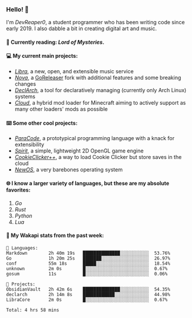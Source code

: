 ### Hello! 👋

I'm _DevReaper0_, a student programmer who has been writing code since early 2019. I also dabble a bit in creating digital art and music.

#### 📖 Currently reading: *Lord of Mysteries*.

#### 💻 My current main projects:

-   _[Libra](https://github.com/LibraMusic)_, a new, open, and extensible music service
-   _[Nova](https://github.com/LibraMusic/Nova)_, a [GoReleaser](https://github.com/goreleaser/goreleaser) fork with additional features and some breaking changes
-   _[DeclArch](https://github.com/DevReaper0/declarch)_, a tool for declaratively managing (currently only Arch Linux) systems
-   _[Cloud](https://github.com/CloudLoaderMC/CloudLoader)_, a hybrid mod loader for Minecraft aiming to actively support as many other loaders' mods as possible

#### ⌨️ Some other cool projects:

-   _[ParaCode](https://github.com/ParaCodeLang/ParaCode)_, a prototypical programming language with a knack for extensibility
-   _[Spirit](https://gitlab.com/DevReaper0/SpiritEngine)_, a simple, lightweight 2D OpenGL game engine
-   _[CookieClicker++](https://github.com/DevReaper0/CookieClickerPlusPlus)_, a way to load Cookie Clicker but store saves in the cloud
-   _[NewOS](https://github.com/DevReaper0/NewOS)_, a very barebones operating system

#### 🌐 I know a larger variety of languages, but these are my absolute favorites:

1. _Go_
2. _Rust_
3. _Python_
4. _Lua_

#### 📡 My Wakapi stats from the past week:

```text
💾 Languages:
Markdown        2h 40m 19s   ██████████████░░░░░░░░░░░  53.76%
Go              1h 20m 25s   ███████░░░░░░░░░░░░░░░░░░  26.97%
conf            55m 18s      █████░░░░░░░░░░░░░░░░░░░░  18.54%
unknown         2m 0s        █░░░░░░░░░░░░░░░░░░░░░░░░  0.67%
gosum           11s          █░░░░░░░░░░░░░░░░░░░░░░░░  0.06%

💼 Projects:
ObsidianVault   2h 42m 6s    ██████████████░░░░░░░░░░░  54.35%
declarch        2h 14m 8s    ████████████░░░░░░░░░░░░░  44.98%
LibraCore       2m 0s        █░░░░░░░░░░░░░░░░░░░░░░░░  0.67%

Total: 4 hrs 58 mins
```
